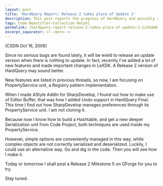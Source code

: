 ```yaml
---
layout: post
title: "HardQuery Report: Release 2 takes place of Update 1"
description: This post reports the progress of HardQuery and possibly a second release.
tags: Code-Beautifier-Collection Delphi
permalink: /hardquery-report-release-2-takes-place-of-update-1-1c26ab8a9617
excerpt_separator: <!--more-->
---
```

(CSDN Oct 16, 2006)

Since no serious bugs are found lately, it will be wield to release an update version when there is nothing to update. In fact, recently I've added a lot of new features and made important changes in LeXDK. A Release 2 version of HardQuery may sound better.
<!--more-->

New features are listed in previous threads, so now, I am focusing on PropertyService unit, a Registry pattern implementation.

When I made AStyle AddIn for SharpDevelop, I found out how to make use of Editor Buffer, that was how I added Undo support in HardQuery Final. This time I find out how SharpDevelop manages preferences through its PropertyService unit. I am not cloning it.

Because now I know how to build a Hashtable, and get a new deeper Serialization unit from Code Project, both techniques are used inside my PropertyService.

However, simple options are conveniently managed in this way, while complex objects are not correctly serialized and deserialized. Luckily, I could use an alternative way. Go and dig in the code. Then you will see how I make it.

Today or tomorrow I shall post a Release 2 Milestone 5 on GForge for you to try.

Stay tuned.
